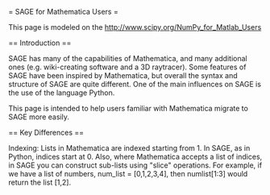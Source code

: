 = SAGE for Mathematica Users =

This page is modeled on the http://www.scipy.org/NumPy_for_Matlab_Users

== Introduction ==

SAGE has many of the capabilities of Mathematica, and many additional ones (e.g. wiki-creating software and a 3D raytracer).  Some features of SAGE have been inspired by Mathematica, but overall the syntax and structure of SAGE are quite different.  One of the main influences on SAGE is the use of the language Python.  

This page is intended to help users familiar with Mathematica migrate to SAGE more easily.

== Key Differences ==

Indexing: Lists in Mathematica are indexed starting from 1.  In SAGE, as in Python, indices start at 0.  Also, where Mathematica accepts a list of indices, in SAGE you can construct sub-lists using "slice" operations.  For example, if we have a list of numbers, num_list = [0,1,2,3,4], then numlist[1:3] would return the list [1,2].  
